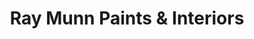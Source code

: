 ---
title: "Ray Munn Paints & Interiors"
url: /harleston/ray-munn-paints-und-interiors/
shop: Farben
---
